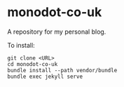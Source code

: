 # monodot-co-uk

A repository for my personal blog.

To install:

    git clone <URL>
    cd monodot-co-uk
    bundle install --path vendor/bundle
    bundle exec jekyll serve

